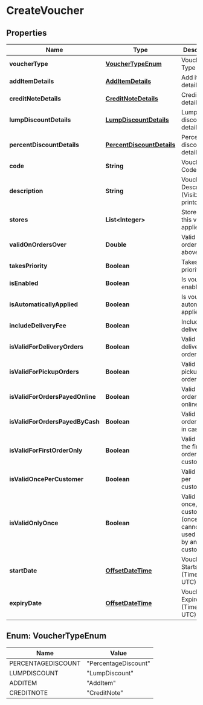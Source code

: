 
# CreateVoucher

## Properties
Name | Type | Description | Notes
------------ | ------------- | ------------- | -------------
**voucherType** | [**VoucherTypeEnum**](#VoucherTypeEnum) | Voucher Type |  [optional]
**addItemDetails** | [**AddItemDetails**](AddItemDetails.md) | Add item details |  [optional]
**creditNoteDetails** | [**CreditNoteDetails**](CreditNoteDetails.md) | Credit note details |  [optional]
**lumpDiscountDetails** | [**LumpDiscountDetails**](LumpDiscountDetails.md) | Lump discount details |  [optional]
**percentDiscountDetails** | [**PercentDiscountDetails**](PercentDiscountDetails.md) | Percent discount details |  [optional]
**code** | **String** | Voucher Code |  [optional]
**description** | **String** | Voucher Description (Visible on printout) |  [optional]
**stores** | **List&lt;Integer&gt;** | Stores that this voucher applies to |  [optional]
**validOnOrdersOver** | **Double** | Valid on orders on or above |  [optional]
**takesPriority** | **Boolean** | Takes priority |  [optional]
**isEnabled** | **Boolean** | Is voucher enabled |  [optional]
**isAutomaticallyApplied** | **Boolean** | Is voucher automatically applied |  [optional]
**includeDeliveryFee** | **Boolean** | Include delivery fees |  [optional]
**isValidForDeliveryOrders** | **Boolean** | Valid for delivery orders |  [optional]
**isValidForPickupOrders** | **Boolean** | Valid for pickup orders |  [optional]
**isValidForOrdersPayedOnline** | **Boolean** | Valid for orders payed online |  [optional]
**isValidForOrdersPayedByCash** | **Boolean** | Valid for orders payed in cash |  [optional]
**isValidForFirstOrderOnly** | **Boolean** | Valid only on the first order by the customer |  [optional]
**isValidOncePerCustomer** | **Boolean** | Valid once per customer |  [optional]
**isValidOnlyOnce** | **Boolean** | Valid only once, by any customer (once used cannot be used again by any other customer) |  [optional]
**startDate** | [**OffsetDateTime**](OffsetDateTime.md) | Voucher Starts On (Time in UTC) |  [optional]
**expiryDate** | [**OffsetDateTime**](OffsetDateTime.md) | Voucher Expires On (Time in UTC) |  [optional]


<a name="VoucherTypeEnum"></a>
## Enum: VoucherTypeEnum
Name | Value
---- | -----
PERCENTAGEDISCOUNT | &quot;PercentageDiscount&quot;
LUMPDISCOUNT | &quot;LumpDiscount&quot;
ADDITEM | &quot;AddItem&quot;
CREDITNOTE | &quot;CreditNote&quot;



